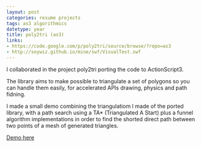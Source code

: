 ```yaml
---
layout: post
categories: resume projects
tags: as3 algorithmics
datetype: year
title: poly2tri (as3)
links:
- https://code.google.com/p/poly2tri/source/browse/?repo=as3
- http://soywiz.github.io/mine/swf/VisualTest.swf
---
```


I collaborated in the project poly2tri porting the code to ActionScript3.

The library aims to make possible to triangulate a set of polygons so you can handle them easily,
for accelerated APIs drawing, physics and path fidning.

I made a small demo combining the triangulatiom I made of the ported library, with a path search using
a TA* (Triangulated A Start) plus a funnel algorithm implementations in order to find the shorted direct path between two points of a mesh of generated triangles.

[Demo here](http://soywiz.github.io/mine/swf/VisualTest.swf)
